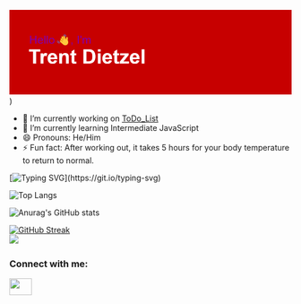 [![MasterHead](header.png)](https://github.com/tdietzel22))

- 🔭 I’m currently working on [ToDo_List](https://github.com/tdietzel22/ToDo_List)
- 🌱 I’m currently learning Intermediate JavaScript
- 😄 Pronouns: He/Him
- ⚡ Fun fact: After working out, it takes 5 hours for your body temperature to return to normal.
  
[![Typing SVG](https://readme-typing-svg.herokuapp.com?font=Fira+Code&size=35&pause=1000&color=8300F7&vCenter=true&random=false&width=435&lines=My+GitHub+Stats!)](https://git.io/typing-svg)

![Top Langs](https://github-readme-stats.vercel.app/api/top-langs/?username=tdietzel22&layout=compact)

![Anurag's GitHub stats](https://github-readme-stats.vercel.app/api?username=tdietzel22&show_icons=true&theme=radical)

[![GitHub Streak](http://github-readme-streak-stats.herokuapp.com?user=tdietzel22&theme=midnight-purple&exclude_days=Sun%2CSat)](https://git.io/streak-stats)
<br>
![](https://komarev.com/ghpvc/?username=tdietzel22&style=for-the-badge)
<h3 align="left">Connect with me:</h3>
<p align="left">
<a href="your link" target="blank"><img align="center" src="https://cdn.jsdelivr.net/npm/simple-icons@3.0.1/icons/linkedin.svg" alt="" height="30" width="40" /></a>
</p>
